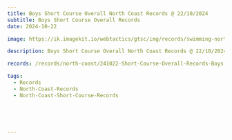 ```yaml
---
title: Boys Short Course Overall North Coast Records @ 22/10/2024
subtitle: Boys Short Course Overall Records
date: 2024-10-22

image: https://ik.imagekit.io/webtactics/gtsc/img/records/swimming-north-coast-600x400.jpg

description: Boys Short Course Overall North Coast Records @ 22/10/2024

records: /records/north-coast/241022-Short-Course-Overall-Records-Boys.pdf

tags:
  - Records
  - North-Coast-Records
  - North-Coast-Short-Course-Records





---
```





